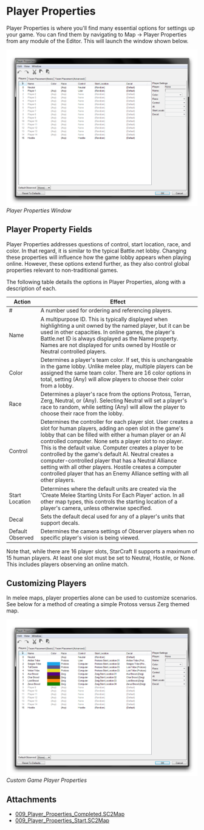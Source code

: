 # Player Properties

Player Properties is where you'll find many essential options for settings up your game. You can find them by navigating to Map -\> Player Properties from any module of the Editor. This will launch the window shown below.

[![Player Properties Window](./resources/009_Player_Properties01.png)](./resources/009_Player_Properties01.png)
*Player Properties Window*

## Player Property Fields

Player Properties addresses questions of control, start location, race, and color. In that regard, it is similar to the typical Battle.net lobby. Changing these properties will influence how the game lobby appears when playing online. However, these options extend further, as they also control global properties relevant to non-traditional games.

The following table details the options in Player Properties, along with a description of each.

| Action           | Effect                                                                                                                                                                                                                                                                                                                                                                                                                                                                                                                                                            |
| ---------------- | ----------------------------------------------------------------------------------------------------------------------------------------------------------------------------------------------------------------------------------------------------------------------------------------------------------------------------------------------------------------------------------------------------------------------------------------------------------------------------------------------------------------------------------------------------------------- |
| \#               | A number used for ordering and referencing players.                                                                                                                                                                                                                                                                                                                                                                                                                                                                                                               |
| Name             | A multipurpose ID. This is typically displayed when highlighting a unit owned by the named player, but it can be used in other capacities. In online games, the player's Battle.net ID is always displayed as the Name property. Names are not displayed for units owned by Hostile or Neutral controlled players.                                                                                                                                                                                                                                                |
| Color            | Determines a player's team color. If set, this is unchangeable in the game lobby. Unlike melee play, multiple players can be assigned the same team color. There are 16 color options in total, setting (Any) will allow players to choose their color from a lobby.                                                                                                                                                                                                                                                                                              |
| Race             | Determines a player's race from the options Protoss, Terran, Zerg, Neutral, or (Any). Selecting Neutral will set a player's race to random, while setting (Any) will allow the player to choose their race from the lobby.                                                                                                                                                                                                                                                                                                                                        |
| Control          | Determines the controller for each player slot. User creates a slot for human players, adding an open slot in the game's lobby that can be filled with either a human player or an AI controlled computer. None sets a player slot to no player. This is the default value. Computer creates a player to be controlled by the game's default AI. Neutral creates a computer-controlled player that has a Neutral Alliance setting with all other players. Hostile creates a computer controlled player that has an Enemy Alliance setting with all other players. |
| Start Location   | Determines where the default units are created via the 'Create Melee Starting Units For Each Player' action. In all other map types, this controls the starting location of a player's camera, unless otherwise specified.                                                                                                                                                                                                                                                                                                                                        |
| Decal            | Sets the default decal used for any of a player's units that support decals.                                                                                                                                                                                                                                                                                                                                                                                                                                                                                      |
| Default Observed | Determines the camera settings of Observer players when no specific player's vision is being viewed.                                                                                                                                                                                                                                                                                                                                                                                                                                                              |

Note that, while there are 16 player slots, StarCraft II supports a maximum of 15 human players. At least one slot must be set to Neutral, Hostile, or None. This includes players observing an online match.

## Customizing Players

In melee maps, player properties alone can be used to customize scenarios. See below for a method of creating a simple Protoss versus Zerg themed map.

[![Custom Game Player Properties](./resources/009_Player_Properties02.png)](./resources/009_Player_Properties02.png)
*Custom Game Player Properties*

## Attachments

 * [009_Player_Properties_Completed.SC2Map](./maps/009_Player_Properties_Completed.SC2Map)
 * [009_Player_Properties_Start.SC2Map](./maps/009_Player_Properties_Start.SC2Map)
